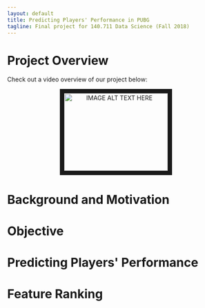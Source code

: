 ```yaml
---
layout: default
title: Predicting Players' Performance in PUBG
tagline: Final project for 140.711 Data Science (Fall 2018)
---
```


# Project Overview
Check out a video overview of our project below:

<center> <a href="http://www.youtube.com/watch?feature=player_embedded&v=YOUTUBE_VIDEO_ID_HERE
" target="_blank"><img src="http://img.youtube.com/vi/YOUTUBE_VIDEO_ID_HERE/0.jpg"
alt="IMAGE ALT TEXT HERE" width="240" height="180" border="10" /></a> </center>

# Background and Motivation

# Objective

# Predicting Players' Performance

# Feature Ranking
